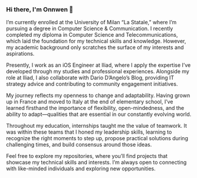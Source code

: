 ### Hi there, I'm Onnwen 👋

I’m currently enrolled at the University of Milan “La Statale,” where I’m pursuing a degree in Computer Science & Communication. I recently completed my diploma in Computer Science and Telecommunications, which laid the foundation for my technical skills and knowledge. However, my academic background only scratches the surface of my interests and aspirations.

Presently, I work as an iOS Engineer at Iliad, where I apply the expertise I’ve developed through my studies and professional experiences. Alongside my role at Iliad, I also collaborate with Dario D’Angelo’s Blog, providing IT strategy advice and contributing to community engagement initiatives.

My journey reflects my openness to change and adaptability. Having grown up in France and moved to Italy at the end of elementary school, I’ve learned firsthand the importance of flexibility, open-mindedness, and the ability to adapt—qualities that are essential in our constantly evolving world.

Throughout my education, internships taught me the value of teamwork. It was within these teams that I honed my leadership skills, learning to recognize the right moments to step up, propose practical solutions during challenging times, and build consensus around those ideas.

Feel free to explore my repositories, where you’ll find projects that showcase my technical skills and interests. I’m always open to connecting with like-minded individuals and exploring new opportunities.
